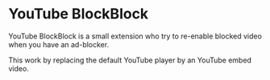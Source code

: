 # YouTube BlockBlock

YouTube BlockBlock is a small extension who try
to re-enable blocked video when you have an
ad-blocker.

This work by replacing the default YouTube player
by an YouTube embed video.

